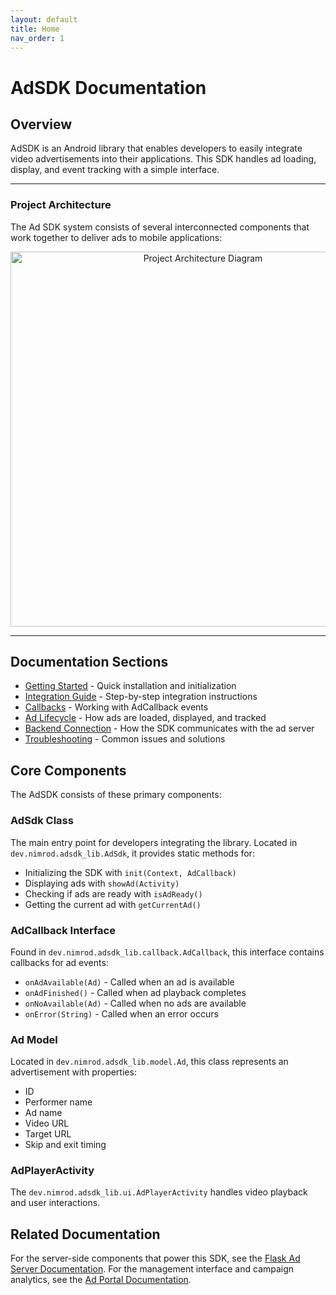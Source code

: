 ```yaml
---
layout: default
title: Home
nav_order: 1
---
```


# AdSDK Documentation

## Overview

AdSDK is an Android library that enables developers to easily integrate video advertisements into their applications. This SDK handles ad loading, display, and event tracking with a simple interface.

---

### Project Architecture

The Ad SDK system consists of several interconnected components that work together to deliver ads to mobile applications:


<div align="center">
 <img src="https://raw.githubusercontent.com/NimiB2/video-ad-sdk-android/main/docs/assets/architecture-diagram.jpg"
       alt="Project Architecture Diagram" width="600"/>
</div>


---

## Documentation Sections

- [Getting Started](getting-started.md) - Quick installation and initialization
- [Integration Guide](integration-guide.md) - Step-by-step integration instructions
- [Callbacks](callbacks.md) - Working with AdCallback events
- [Ad Lifecycle](ad-lifecycle.md) - How ads are loaded, displayed, and tracked
- [Backend Connection](backend-connection.md) - How the SDK communicates with the ad server
- [Troubleshooting](troubleshooting.md) - Common issues and solutions

## Core Components

The AdSDK consists of these primary components:

### AdSdk Class
The main entry point for developers integrating the library. Located in `dev.nimrod.adsdk_lib.AdSdk`, it provides static methods for:
- Initializing the SDK with `init(Context, AdCallback)`
- Displaying ads with `showAd(Activity)`
- Checking if ads are ready with `isAdReady()`
- Getting the current ad with `getCurrentAd()`

### AdCallback Interface
Found in `dev.nimrod.adsdk_lib.callback.AdCallback`, this interface contains callbacks for ad events:
- `onAdAvailable(Ad)` - Called when an ad is available
- `onAdFinished()` - Called when ad playback completes
- `onNoAvailable(Ad)` - Called when no ads are available
- `onError(String)` - Called when an error occurs

### Ad Model
Located in `dev.nimrod.adsdk_lib.model.Ad`, this class represents an advertisement with properties:
- ID
- Performer name
- Ad name
- Video URL
- Target URL
- Skip and exit timing

### AdPlayerActivity
The `dev.nimrod.adsdk_lib.ui.AdPlayerActivity` handles video playback and user interactions.

## Related Documentation

For the server-side components that power this SDK, see the [Flask Ad Server Documentation](https://nimib2.github.io/video-ad-server/).
For the management interface and campaign analytics, see the [Ad Portal Documentation](https://nimib2.github.io/video-ad-portal/).

